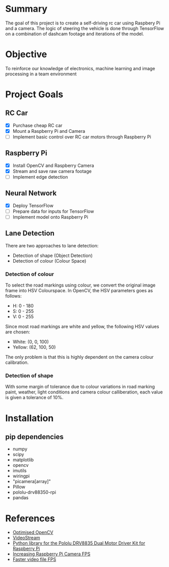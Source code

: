 # Summary

The goal of this project is to create a self-driving rc car using Raspbery Pi and a camera. The logic of steering the vehicle is done through TensorFlow on a combination of dashcam footage and iterations of the model.

# Objective

To reinforce our knowledge of electronics, machine learning and image processing in a team environment

# Project Goals
## RC Car
- [X] Purchase cheap RC car
- [X] Mount a Raspberry Pi and Camera
- [ ] Implement basic control over RC car motors through Raspberry Pi

## Raspberry Pi
- [X] Install OpenCV and Raspberry Camera
- [X] Stream and save raw camera footage
- [ ] Implement edge detection

## Neural Network
- [X] Deploy TensorFlow
- [ ] Prepare data for inputs for TensorFlow
- [ ] Implement model onto Raspberry Pi

## Lane Detection

There are two approaches to lane detection:
- Detection of shape (Object Detection)
- Detection of colour (Colour Space)

### Detection of colour

To select the road markings using colour, we convert the original image frame into HSV Colourspace. In OpenCV, the HSV parameters goes as follows:
-	H: 0 - 180
-	S: 0 - 255
-	V: 0 - 255

Since most road markings are white and yellow, the following HSV values are chosen:
- White: (0, 0, 100)
- Yellow: (62, 100, 50)

The only problem is that this is highly dependent on the camera colour calibration.

### Detection of shape

With some margin of tolerance due to colour variations in road marking paint, weather, light conditions and camera colour calliberation, each value is given a tolerance of 10%.

# Installation

## pip dependencies
- numpy
- scipy
- matplotlib
- opencv
- imutils
- wiringpi
- "picamera[array]"
- Pillow
- pololu-drv88350-rpi
- pandas

# References
- [Optimised OpenCV](https://www.pyimagesearch.com/2017/10/09/optimizing-opencv-on-the-raspberry-pi/)
- [VideoStream](https://www.pyimagesearch.com/2016/01/04/unifying-picamera-and-cv2-videocapture-into-a-single-class-with-opencv/)
- [Python library for the Pololu DRV8835 Dual Motor Driver Kit for Raspberry Pi](https://github.com/pololu/drv8835-motor-driver-rpi)
- [Increasing Raspberry Pi Camera FPS](https://www.pyimagesearch.com/2015/12/28/increasing-raspberry-pi-fps-with-python-and-opencv/)
- [Faster video file FPS](https://www.pyimagesearch.com/2017/02/06/faster-video-file-fps-with-cv2-videocapture-and-opencv/)

